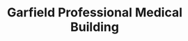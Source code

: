 ---
title: "Garfield Professional Medical Building"
url: /monterey-park/garfield-professional-medical-building/
shop: Drogerie
---